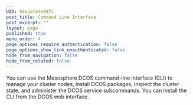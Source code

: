 ```yaml
---
UID: 56eaafe4e987c
post_title: Command Line Interface
post_excerpt: ""
layout: page
published: true
menu_order: 4
page_options_require_authentication: false
page_options_show_link_unauthenticated: false
hide_from_navigation: false
hide_from_related: false
---
```

You can use the Mesosphere DCOS command-line interface (CLI) to manage your cluster nodes, install DCOS packages, inspect the cluster state, and administer the DCOS service subcommands. You can install the CLI from the DCOS web interface.

<!-- To contribute to the DCOS CLI, see the public <a href="https://github.com/mesosphere/dcos-cli" target="_blank">DCOS CLI repository</a>. -->